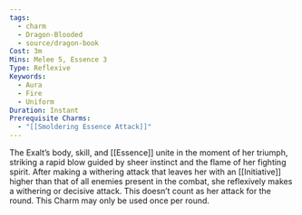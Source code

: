 ```yaml
---
tags:
  - charm
  - Dragon-Blooded
  - source/dragon-book
Cost: 3m
Mins: Melee 5, Essence 3
Type: Reflexive
Keywords:
  - Aura
  - Fire
  - Uniform
Duration: Instant
Prerequisite Charms:
  - "[[Smoldering Essence Attack]]"
---
```

The Exalt’s body, skill, and [[Essence]] unite in the moment of her triumph, striking a rapid blow guided by sheer instinct and the flame of her fighting spirit. After making a withering attack that leaves her with an [[Initiative]] higher than that of all enemies present in the combat, she reflexively makes a withering or decisive attack. This doesn’t count as her attack for the round. This Charm may only be used once per round.